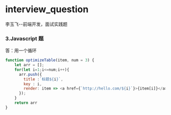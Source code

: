 # interview_question
李玉飞--前端开发，面试实践题

### 3.Javascript 题
答：用一个循环
```js
function optimizeTable(item, num = 3) {
    let arr = [];
    for(let i=1;i<=num;i++){
      arr.push({
      	title :`标题${i}`,
      	key : i,
      	render: item => <a href={`http://hello.com/${i}`}>{item[i]}</a>
      });
    }
    return arr
}
```
